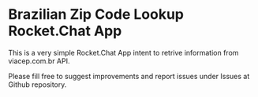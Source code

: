 # Brazilian Zip Code Lookup Rocket.Chat App

This is a very simple Rocket.Chat App intent to retrive information from viacep.com.br API.

Please fill free to suggest improvements and report issues under Issues at Github repository.
